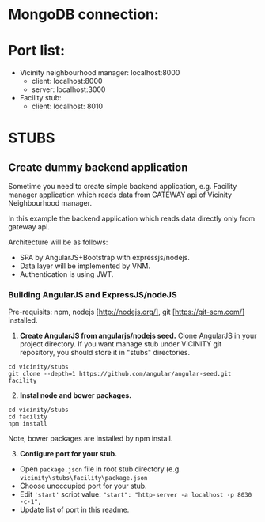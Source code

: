 # MongoDB connection:

# Port list:

* Vicinity neighbourhood manager: localhost:8000
  * client: localhost:8000
  * server: localhost:3000
* Facility stub:
  * client: localhost: 8010

# STUBS

## Create dummy backend application

Sometime you need to create simple backend application, e.g. Facility manager application which reads data from GATEWAY api of Vicinity Neighbourhood manager.

In this example the backend application which reads data directly only from gateway api.

Architecture will be as follows:
* SPA by AngularJS+Bootstrap with expressjs/nodejs.
* Data layer will be implemented by VNM.
* Authentication is using JWT.

### Building AngularJS and ExpressJS/nodeJS
Pre-requisits: npm, nodejs [http://nodejs.org/], git [https://git-scm.com/] installed.

1. **Create AngularJS from angularjs/nodejs seed.** Clone AngularJS in your project directory.
If you want manage stub under VICINITY git repository, you should store it in "stubs" directories.

```
cd vicinity/stubs
git clone --depth=1 https://github.com/angular/angular-seed.git facility
```

2. **Instal node and bower packages.**
```
cd vicinity/stubs
cd facility
npm install
```
Note, bower packages are installed by npm install.

3. **Configure port for your stub.**

* Open ``package.json`` file in root stub directory (e.g. ``vicinity\stubs\facility\package.json``
* Choose unoccupied port for your stub.
* Edit ``'start'`` script value: ``"start": "http-server -a localhost -p 8030 -c-1",``
* Update list of port in this readme.
